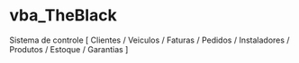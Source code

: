 # vba_TheBlack
Sistema de controle [ Clientes / Veiculos / Faturas / Pedidos / Instaladores / Produtos / Estoque / Garantias ]

